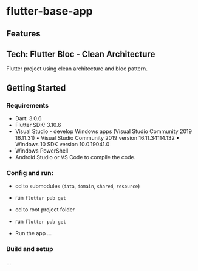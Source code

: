 # flutter-base-app

## Features

## Tech: Flutter Bloc - Clean Architecture
Flutter project using clean architecture and bloc pattern.

## Getting Started
### Requirements
- Dart: 3.0.6
- Flutter SDK: 3.10.6
- Visual Studio - develop Windows apps (Visual Studio Community 2019 16.11.31)
    • Visual Studio Community 2019 version 16.11.34114.132
    • Windows 10 SDK version 10.0.19041.0
- Windows PowerShell
- Android Studio or VS Code to compile the code.

### Config and run:
- cd to submodules (`data`, `domain`, `shared`, `resource`)
- run `flutter pub get`
- cd to root project folder
- run `flutter pub get`

- Run the app ...

### Build and setup
...
